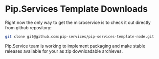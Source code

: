 # Pip.Services Template Downloads

Right now the only way to get the microservice is to check it out directly from github repository:

```bash
git clone git@github.com:pip-services/pip-services-template-node.git
```

Pip.Service team is working to implement packaging and make stable releases available for your 
as zip downloadable archieves.
